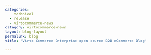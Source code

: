 ```yaml
---
categories:
  - technical
  - release
  - virtocommerce-news
category: virtocommerce-news
layout: blog-layout
permalink: blog
title: 'Virto Commerce Enterprise open-source B2B eCommerce Blog'

---
```

